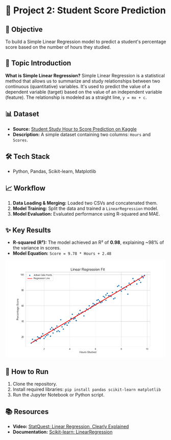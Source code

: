 # 🧠 Project 2: Student Score Prediction

## 🎯 Objective
To build a Simple Linear Regression model to predict a student's percentage score based on the number of hours they studied.

## 📖 Topic Introduction
**What is Simple Linear Regression?**
Simple Linear Regression is a statistical method that allows us to summarize and study relationships between two continuous (quantitative) variables. It's used to predict the value of a dependent variable (target) based on the value of an independent variable (feature). The relationship is modeled as a straight line, `y = mx + c`.

## 📊 Dataset
- **Source:** [Student Study Hour to Score Prediction on Kaggle](https://www.kaggle.com/datasets/karthickaraveti/simple-linear-regression-data)
- **Description:** A simple dataset containing two columns: `Hours` and `Scores`.

## 🛠️ Tech Stack
- Python, Pandas, Scikit-learn, Matplotlib

## 📈 Workflow
1.  **Data Loading & Merging:** Loaded two CSVs and concatenated them.
2.  **Model Training:** Split the data and trained a `LinearRegression` model.
3.  **Model Evaluation:** Evaluated performance using R-squared and MAE.

## ✨ Key Results
- **R-squared (R²):** The model achieved an R² of **0.98**, explaining ~98% of the variance in scores.
- **Model Equation:** `Score = 9.78 * Hours + 2.48`

![Linear Regression Fit](regression_line.png)

## 🚀 How to Run
1. Clone the repository.
2. Install required libraries: `pip install pandas scikit-learn matplotlib`
3. Run the Jupyter Notebook or Python script.

## 📚 Resources
- **Video:** [StatQuest: Linear Regression, Clearly Explained](https://www.youtube.com/watch?v=nk2CQITm_eo)
- **Documentation:** [Scikit-learn: LinearRegression](https://scikit-learn.org/stable/modules/generated/sklearn.linear_model.LinearRegression.html)
